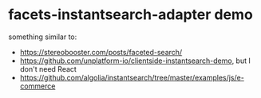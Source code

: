 # facets-instantsearch-adapter demo

something similar to:

- https://stereobooster.com/posts/faceted-search/
- https://github.com/unplatform-io/clientside-instantsearch-demo, but I don't need React
- https://github.com/algolia/instantsearch/tree/master/examples/js/e-commerce
